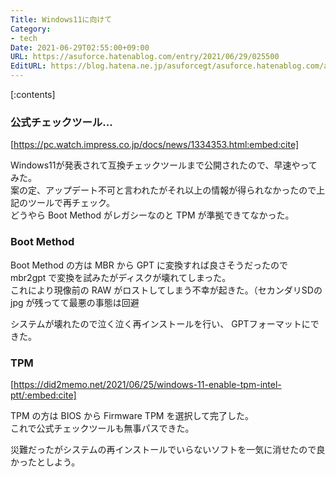 ```yaml
---
Title: Windows11に向けて
Category:
- tech
Date: 2021-06-29T02:55:00+09:00
URL: https://asuforce.hatenablog.com/entry/2021/06/29/025500
EditURL: https://blog.hatena.ne.jp/asuforcegt/asuforce.hatenablog.com/atom/entry/26006613781099621
---
```


[:contents]

### 公式チェックツール...

[https://pc.watch.impress.co.jp/docs/news/1334353.html:embed:cite]

Windows11が発表されて互換チェックツールまで公開されたので、早速やってみた。   
案の定、アップデート不可と言われたがそれ以上の情報が得られなかったので上記のツールで再チェック。  
どうやら Boot Method がレガシーなのと TPM が準拠できてなかった。  

### Boot Method

Boot Method の方は MBR から GPT に変換すれば良さそうだったので mbr2gpt で変換を試みたがディスクが壊れてしまった。  
これにより現像前の RAW がロストしてしまう不幸が起きた。（セカンダリSDの jpg  が残ってて最悪の事態は回避

システムが壊れたので泣く泣く再インストールを行い、 GPTフォーマットにできた。  

### TPM

[https://did2memo.net/2021/06/25/windows-11-enable-tpm-intel-ptt/:embed:cite]

TPM の方は BIOS から Firmware TPM を選択して完了した。  
これで公式チェックツールも無事パスできた。  

災難だったがシステムの再インストールでいらないソフトを一気に消せたので良かったとしよう。



